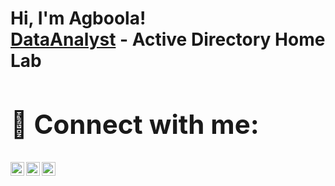 
<h1>Hi, I'm Agboola! <br/><a href="https://github.com/agboola07"></a> <a href="https://www.linkedin.com/in/Agboolaabiodun/">DataAnalyst</a>
- <b>Active Directory Home Lab 
<h2> 🤳 Connect with me:</h2>

[<img align="left" alt="agboolachoko | Twitter" width="22px" src="https://cdn.jsdelivr.net/npm/simple-icons@v3/icons/twitter.svg" />][twitter]
[<img align="left" alt="Jagboolaabiodun | LinkedIn" width="22px" src="https://cdn.jsdelivr.net/npm/simple-icons@v3/icons/linkedin.svg" />][linkedin]
[<img align="left" alt="agboolachoko | Instagram" width="22px" src="https://cdn.jsdelivr.net/npm/simple-icons@v3/icons/instagram.svg" />][instagram]

[twitter]: https://twitter.com/agboolachoko
[instagram]: https://www.instagram.com/agboolachoko/
[linkedin]: https://linkedin.com/in/agboolaabiodun



<!--
**agboola07/agboola07** is a ✨ _special_ ✨ repository because its `README.md` (this file) appears on your GitHub profile.

Here are some ideas to get you started:

- 🔭 I’m currently working on ...
- 🌱 I’m currently learning ...
- 👯 I’m looking to collaborate on ...
- 🤔 I’m looking for help with ...
- 💬 Ask me about ...
- 📫 How to reach me: ...
- 😄 Pronouns: ...
- ⚡ Fun fact: ...
-->
